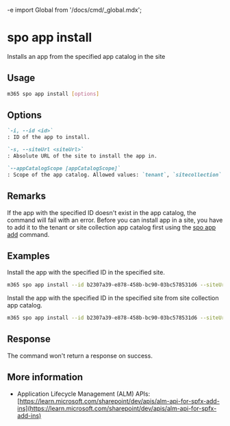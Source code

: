 -e <!-- DISCLAIMER: All secrets, passwords, and sensitive values in this document are examples only and not real credentials. -->
import Global from '/docs/cmd/_global.mdx';

# spo app install

Installs an app from the specified app catalog in the site

## Usage

```sh
m365 spo app install [options]
```

## Options

```md definition-list
`-i, --id <id>`
: ID of the app to install.

`-s, --siteUrl <siteUrl>`
: Absolute URL of the site to install the app in.

`--appCatalogScope [appCatalogScope]`
: Scope of the app catalog. Allowed values: `tenant`, `sitecollection`. Defaults to `tenant`.
```

<Global />

## Remarks

If the app with the specified ID doesn't exist in the app catalog, the command will fail with an error. Before you can install app in a site, you have to add it to the tenant or site collection app catalog first using the [spo app add](./app-add.mdx) command.

## Examples

Install the app with the specified ID in the specified site.

```sh
m365 spo app install --id b2307a39-e878-458b-bc90-03bc578531d6 --siteUrl https://contoso.sharepoint.com
```

Install the app with the specified ID in the specified site from site collection app catalog.

```sh
m365 spo app install --id b2307a39-e878-458b-bc90-03bc578531d6 --siteUrl https://contoso.sharepoint.com --appCatalogScope sitecollection
```

## Response

The command won't return a response on success.

## More information

- Application Lifecycle Management (ALM) APIs: [https://learn.microsoft.com/sharepoint/dev/apis/alm-api-for-spfx-add-ins](https://learn.microsoft.com/sharepoint/dev/apis/alm-api-for-spfx-add-ins)
